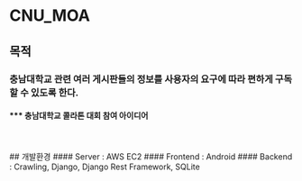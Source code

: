# CNU_MOA
## 목적
### 충남대학교 관련 여러 게시판들의 정보를 사용자의 요구에 따라 편하게 구독할 수 있도록 한다.
#### *** 충남대학교 콜라톤 대회 참여 아이디어
<br>
<br>
## 개발환경
#### Server : AWS EC2
#### Frontend : Android
#### Backend : Crawling, Django, Django Rest Framework, SQLite
